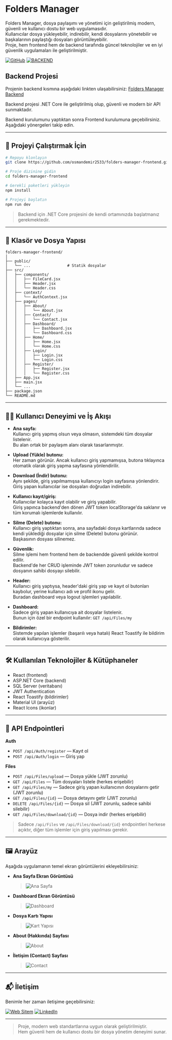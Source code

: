 # Folders Manager

Folders Manager, dosya paylaşımı ve yönetimi için geliştirilmiş modern, güvenli ve kullanıcı dostu bir web uygulamasıdır.  
Kullanıcılar dosya yükleyebilir, indirebilir, kendi dosyalarını yönetebilir ve başkalarının paylaştığı dosyaları görüntüleyebilir.  
Proje, hem frontend hem de backend tarafında güncel teknolojiler ve en iyi güvenlik uygulamaları ile geliştirilmiştir.

[![GitHub](https://img.shields.io/badge/GITHUB-24292f?style=for-the-badge&logo=github&logoColor=white)](https://github.com/osmandemir2533)
[![BACKEND](https://img.shields.io/badge/BACKEND-111111?style=for-the-badge&logoColor=white)](https://github.com/osmandemir2533/folders-manager-backend)

## Backend Projesi

Projenin backend kısmına aşağıdaki linkten ulaşabilirsiniz: [Folders Manager Backend](https://github.com/osmandemir2533/folders-manager-backend)

Backend projesi .NET Core ile geliştirilmiş olup, güvenli ve modern bir API sunmaktadır.

Backend kurulumunu yaptıktan sonra Frontend kurulumuna geçebilirsiniz. Aşağıdaki yönergeleri takip edin.

---

## 🚀 Projeyi Çalıştırmak İçin

```bash
# Repoyu klonlayın
git clone https://github.com/osmandemir2533/folders-manager-frontend.git

# Proje dizinine gidin
cd folders-manager-frontend

# Gerekli paketleri yükleyin
npm install

# Projeyi başlatın
npm run dev
```

> Backend için .NET Core projesini de kendi ortamınızda başlatmanız gerekmektedir.

---

## 📁 Klasör ve Dosya Yapısı

```
folders-manager-frontend/
│
├── public/
│   └── ...                # Statik dosyalar
├── src/
│   ├── components/
│   │   ├── FileCard.jsx
│   │   ├── Header.jsx
│   │   └── Header.css
│   ├── context/
│   │   └── AuthContext.jsx
│   ├── pages/
│   │   ├── About/
│   │   │   └── About.jsx
│   │   ├── Contact/
│   │   │   └── Contact.jsx
│   │   ├── Dashboard/
│   │   │   ├── Dashboard.jsx
│   │   │   └── Dashboard.css
│   │   ├── Home/
│   │   │   ├── Home.jsx
│   │   │   └── Home.css
│   │   ├── Login/
│   │   │   ├── Login.jsx
│   │   │   └── Login.css
│   │   ├── Register/
│   │   │   ├── Register.jsx
│   │   │   └── Register.css
│   ├── App.jsx
│   ├── main.jsx
│   └── ...
├── package.json
└── README.md
```

---

## 🧑‍💻 Kullanıcı Deneyimi ve İş Akışı

- **Ana sayfa:**  
  Kullanıcı giriş yapmış olsun veya olmasın, sistemdeki tüm dosyalar listelenir.  
  Bu alan ortak bir paylaşım alanı olarak tasarlanmıştır.

- **Upload (Yükle) butonu:**  
  Her zaman görünür. Ancak kullanıcı giriş yapmamışsa, butona tıklayınca otomatik olarak giriş yapma sayfasına yönlendirilir.

- **Download (İndir) butonu:**  
  Aynı şekilde, giriş yapılmamışsa kullanıcıyı login sayfasına yönlendirir.  
  Giriş yapan kullanıcılar ise dosyaları doğrudan indirebilir.

- **Kullanıcı kayıt/giriş:**  
  Kullanıcılar kolayca kayıt olabilir ve giriş yapabilir.  
  Giriş yapınca backend'den dönen JWT token localStorage'da saklanır ve tüm korumalı işlemlerde kullanılır.

- **Silme (Delete) butonu:**  
  Kullanıcı giriş yaptıktan sonra, ana sayfadaki dosya kartlarında sadece kendi yüklediği dosyalar için silme (Delete) butonu görünür.  
  Başkasının dosyası silinemez.

- **Güvenlik:**  
  Silme işlemi hem frontend hem de backendde güvenli şekilde kontrol edilir.  
  Backend'de her CRUD işleminde JWT token zorunludur ve sadece dosyanın sahibi dosyayı silebilir.

- **Header:**  
  Kullanıcı giriş yaptıysa, header'daki giriş yap ve kayıt ol butonları kaybolur, yerine kullanıcı adı ve profil ikonu gelir.  
  Buradan dashboard veya logout işlemleri yapılabilir.

- **Dashboard:**  
  Sadece giriş yapan kullanıcıya ait dosyalar listelenir.  
  Bunun için özel bir endpoint kullanılır: `GET /api/Files/my`

- **Bildirimler:**  
  Sistemde yapılan işlemler (başarılı veya hatalı) React Toastify ile bildirim olarak kullanıcıya gösterilir.

---

## 🛠️ Kullanılan Teknolojiler & Kütüphaneler

- React (frontend)
- ASP.NET Core (backend)
- SQL Server (veritabanı)
- JWT Authentication
- React Toastify (bildirimler)
- Material UI (arayüz)
- React Icons (ikonlar)

---

## 🔗 API Endpointleri

**Auth**
- `POST /api/Auth/register` — Kayıt ol
- `POST /api/Auth/login` — Giriş yap

**Files**
- `POST /api/Files/upload` — Dosya yükle (JWT zorunlu)
- `GET /api/Files` — Tüm dosyaları listele (herkes erişebilir)
- `GET /api/Files/my` — Sadece giriş yapan kullanıcının dosyalarını getir (JWT zorunlu)
- `GET /api/Files/{id}` — Dosya detayını getir (JWT zorunlu)
- `DELETE /api/Files/{id}` — Dosya sil (JWT zorunlu, sadece sahibi silebilir)
- `GET /api/Files/download/{id}` — Dosya indir (herkes erişebilir)

> Sadece `/api/Files` ve `/api/Files/download/{id}` endpointleri herkese açıktır, diğer tüm işlemler için giriş yapılması gerekir.

---

## 🖼️ Arayüz

Aşağıda uygulamanın temel ekran görüntülerini ekleyebilirsiniz:

- **Ana Sayfa Ekran Görüntüsü**
  > ![Ana Sayfa](https://github.com/user-attachments/assets/8cb877bf-80a5-492f-8bfd-82a7f326e688)

- **Dashboard Ekran Görüntüsü**
  > ![Dashboard](https://github.com/user-attachments/assets/86c26957-8a73-4e9d-aaf8-44b46ffa0ff8)

- **Dosya Kartı Yapısı**
  > ![Kart Yapısı](https://github.com/user-attachments/assets/dce56264-257c-43d6-9341-dad18acc3a06)

- **About (Hakkında) Sayfası**
  > ![About](https://github.com/user-attachments/assets/dcd215f5-4ed1-4c53-b4df-13b01ba91130)

- **İletişim (Contact) Sayfası**
  > ![Contact](https://github.com/user-attachments/assets/384f2b23-28d5-46a1-a800-16b3fc76c8b0)

---

## 📬 İletişim

Benimle her zaman iletişime geçebilirsiniz:

[![Web Sitem](https://img.shields.io/badge/Web%20Site-1976d2?style=for-the-badge&logo=google-chrome&logoColor=white)](https://osmandemir2533.github.io/)
[![LinkedIn](https://img.shields.io/badge/LinkedIn-0a66c2?style=for-the-badge&logo=linkedin&logoColor=white)](https://www.linkedin.com/in/osmandemir2533/)

---

> Proje, modern web standartlarına uygun olarak geliştirilmiştir.  
> Hem güvenli hem de kullanıcı dostu bir dosya yönetim deneyimi sunar.
